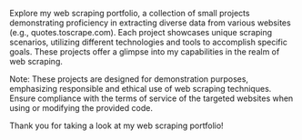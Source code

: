 Explore my web scraping portfolio, a collection of small projects demonstrating proficiency in extracting diverse data from various websites (e.g., quotes.toscrape.com). Each project showcases unique scraping scenarios, utilizing different technologies and tools to accomplish specific goals. These projects offer a glimpse into my capabilities in the realm of web scraping.

Note: These projects are designed for demonstration purposes, emphasizing responsible and ethical use of web scraping techniques. Ensure compliance with the terms of service of the targeted websites when using or modifying the provided code.

Thank you for taking a look at my web scraping portfolio!